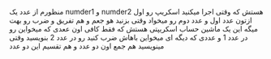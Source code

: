منظورم از عدد یک numder1 و numder2 هستش که وقتی اجرا میکنید اسکریپ رو اول ازتون عدد اول و عدد دوم رو میخواد وقتی بزنید هو جعم و هم تفریق و ضرب رو بهت میگه 
این یک ماشین حساب اسکریپتی هستش که فقط کافی اون ععدی که میخواین رو در عدد 1 و عددی که دیگه ای میخواین  باهاش ضرب کنید رو در عدد 2 بنویسید وقتی مینویسید هم جمع اون دو عدد و هم تقسیم این دو عدد
